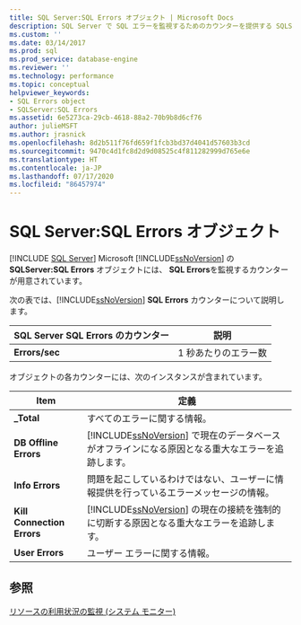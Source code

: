 ```yaml
---
title: SQL Server:SQL Errors オブジェクト | Microsoft Docs
description: SQL Server で SQL エラーを監視するためのカウンターを提供する SQLServer:SQL Errors オブジェクトについて説明します。
ms.custom: ''
ms.date: 03/14/2017
ms.prod: sql
ms.prod_service: database-engine
ms.reviewer: ''
ms.technology: performance
ms.topic: conceptual
helpviewer_keywords:
- SQL Errors object
- SQLServer:SQL Errors
ms.assetid: 6e5273ca-29cb-4618-88a2-70b9b8d6cf76
author: julieMSFT
ms.author: jrasnick
ms.openlocfilehash: 8d2b511f76fd659f1fcb3bd37d4041d57603b3cd
ms.sourcegitcommit: 9470c4d1fc8d2d9d08525c4f811282999d765e6e
ms.translationtype: HT
ms.contentlocale: ja-JP
ms.lasthandoff: 07/17/2020
ms.locfileid: "86457974"
---
```

# <a name="sql-server-sql-errors-object"></a>SQL Server:SQL Errors オブジェクト
 [!INCLUDE [SQL Server](../../includes/applies-to-version/sqlserver.md)]
  Microsoft [!INCLUDE[ssNoVersion](../../includes/ssnoversion-md.md)] の **SQLServer:SQL Errors** オブジェクトには、 **SQL Errors**を監視するカウンターが用意されています。  
  
 次の表では、[!INCLUDE[ssNoVersion](../../includes/ssnoversion-md.md)] **SQL Errors** カウンターについて説明します。  
  
|SQL Server SQL Errors のカウンター|説明|  
|------------------------------------|-----------------|  
|**Errors/sec**|1 秒あたりのエラー数|  
  
 オブジェクトの各カウンターには、次のインスタンスが含まれています。  
  
|Item|定義|  
|----------|----------------|  
|**_Total**|すべてのエラーに関する情報。|  
|**DB Offline Errors**|[!INCLUDE[ssNoVersion](../../includes/ssnoversion-md.md)] で現在のデータベースがオフラインになる原因となる重大なエラーを追跡します。|  
|**Info Errors**|問題を起こしているわけではない、ユーザーに情報提供を行っているエラーメッセージの情報。|  
|**Kill Connection Errors**|[!INCLUDE[ssNoVersion](../../includes/ssnoversion-md.md)] の現在の接続を強制的に切断する原因となる重大なエラーを追跡します。|  
|**User Errors**|ユーザー エラーに関する情報。|  
  
## <a name="see-also"></a>参照  
 [リソースの利用状況の監視 &#40;システム モニター&#41;](../../relational-databases/performance-monitor/monitor-resource-usage-system-monitor.md)  
  
  
